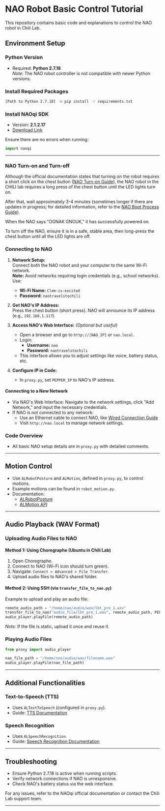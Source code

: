 # NAO Robot Basic Control Tutorial

This repository contains basic code and explanations to control the NAO robot in Chili Lab.

## Environment Setup

### Python Version
- Required: **Python 2.7.18**  
  *Note:* The NAO robot controller is not compatible with newer Python versions.

### Install Required Packages
```bash
[Path to Python 2.7.18] -m pip install -r requirements.txt
```

### Install NAOqi SDK
- Version: **2.1.2.17**  
- [Download Link](https://drive.google.com/drive/folders/1PCg9qDySdTktadaOfWFolK0RKZ5wKZ_V?usp=sharing)

Ensure there are no errors when running:
```python
import naoqi
```

---

### NAO Turn-on and Turn-off

Although the official documentation states that turning on the robot requires a short click on the chest button ([NAO Turn-on Guide](http://doc.aldebaran.com/2-8/family/nao_user_guide/nao-turn-on.html)), the NAO robot in the CHILI lab requires a long press of the chest button until the LED lights turn on.

After that, wait approximately 3-4 minutes (sometimes longer if there are updates in progress; for detailed information, refer to the [NAO Boot Process Guide](http://doc.aldebaran.com/2-8/family/nao_user_guide/boot_process_nao.html#boot-process-nao)).

When the NAO says "OGNAK GNOUK," it has successfully powered on.

To turn off the NAO, ensure it is in a safe, stable area, then long-press the chest button until all the LED lights are off.


### Connecting to NAO

1. **Network Setup:**  
   Connect both the NAO robot and your computer to the same Wi-Fi network.  
   **Note:** Avoid networks requiring login credentials (e.g., school networks). Use:
   - **Wi-Fi Name:** `Clem-is-excited`  
   - **Password:** `naotravelstochili`

2. **Get NAO's IP Address:**  
   Press the chest button (short press). NAO will announce its IP address (e.g., `192.168.1.117`).

3. **Access NAO's Web Interface:** *(Optional but useful)*  
   - Open a browser and go to `http://[NAO_IP]` or `nao.local`.
   - Login:  
     - **Username:** `nao`  
     - **Password:** `naotravelstochili`
   - This interface allows you to adjust settings like voice, battery status, etc.

4. **Configure IP in Code:**  
   - In `proxy.py`, set `PEPPER_IP` to NAO's IP address.

#### Connecting to a New Network
- Via NAO's Web Interface: Navigate to the network settings, click "Add Network," and input the necessary credentials.
- If NAO is not connected to any network:
   - Use an Ethernet cable to connect NAO, like [Wired Connection Guide](http://doc.aldebaran.com/2-8/family/nao_user_guide/nao-connecting.html)
   - Visit `http://nao.local` to manage network settings.

### Code Overview
- All basic NAO setup details are in `proxy.py` with detailed comments.

---

## Motion Control

- Use `ALRobotPosture` and `ALMotion`, defined in `proxy.py`, to control motions.
- Example motions can be found in `robot_motion.py`.
- Documentation:
   - [ALRobotPosture](http://doc.aldebaran.com/1-14/naoqi/motion/alrobotposture.html)
   - [ALMotion API](https://fileadmin.cs.lth.se/robot/nao/doc/naoqi/motion/almotion-api.html)

---

## Audio Playback (WAV Format)

### Uploading Audio Files to NAO

#### Method 1: Using Choregraphe (Ubuntu in Chili Lab)
1. Open Choregraphe.
2. Connect to NAO (Wi-Fi icon should turn green).
3. Navigate: `Connect > Advanced > File Transfer`.
4. Upload audio files to NAO's shared folder.

#### Method 2: Using SSH (via `transfer_file_to_nao.py`)
Example to upload and play an audio file:
```python
remote_audio_path = "/home/nao/audio/wav/lbt_pre_1.wav"
transfer_file_to_nao("audio_file/lbt_pre_1.wav", remote_audio_path, PEPPER_IP, username, password)
audio_player.playFile(remote_audio_path)
```
*Note:* If the file is static, upload it once and reuse it.

### Playing Audio Files
```python
from proxy import audio_player

nao_file_path = "/home/nao/audio/wav/filename.wav"
audio_player.playFile(nao_file_path)
```

---

## Additional Functionalities

### Text-to-Speech (TTS)
- Uses `ALTextToSpeech` (configured in `proxy.py`).
- Guide: [TTS Documentation](http://doc.aldebaran.com/2-1/naoqi/audio/altexttospeech-tuto.html)

### Speech Recognition
- Uses `ALSpeechRecognition`.
- Guide: [Speech Recognition Documentation](http://doc.aldebaran.com/2-8/naoqi/audio/alspeechrecognition.html)

---

## Troubleshooting
- Ensure Python 2.7.18 is active when running scripts.
- Verify network connections if NAO is unresponsive.
- Check NAO's battery status via the web interface.

For any issues, refer to the NAOqi official documentation or contact the Chili Lab support team.

---
